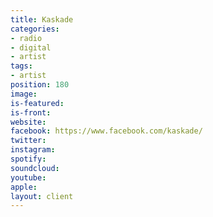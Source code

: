 ```yaml
---
title: Kaskade
categories:
- radio
- digital
- artist
tags:
- artist
position: 180
image: 
is-featured: 
is-front: 
website: 
facebook: https://www.facebook.com/kaskade/
twitter: 
instagram: 
spotify: 
soundcloud: 
youtube: 
apple: 
layout: client
---
```


